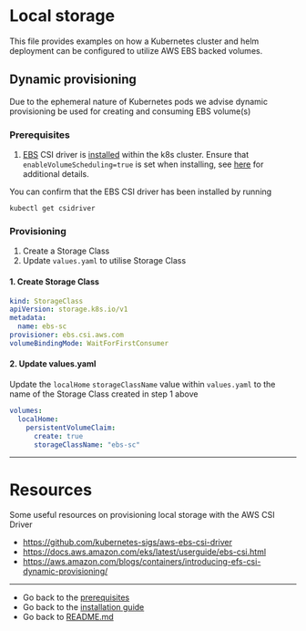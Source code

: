 # Local storage
This file provides examples on how a Kubernetes cluster and helm deployment can be configured to utilize AWS EBS backed volumes.

## Dynamic provisioning
Due to the ephemeral nature of Kubernetes pods we advise dynamic provisioning be used for creating and consuming EBS volume(s)

### Prerequisites
1. [EBS](https://github.com/kubernetes-sigs/aws-ebs-csi-driver) CSI driver is [installed](https://www.eksworkshop.com/beginner/170_statefulset/ebs_csi_driver/) within the k8s cluster. Ensure that `enableVolumeScheduling=true` is set when installing, see [here](https://github.com/kubernetes-sigs/aws-ebs-csi-driver/tree/master/examples/kubernetes/dynamic-provisioning) for additional details.

You can confirm that the EBS CSI driver has been installed by running

```shell
kubectl get csidriver
```

### Provisioning
1. Create a Storage Class
2. Update `values.yaml` to utilise Storage Class

#### 1. Create Storage Class
```yaml
kind: StorageClass
apiVersion: storage.k8s.io/v1
metadata:
  name: ebs-sc
provisioner: ebs.csi.aws.com
volumeBindingMode: WaitForFirstConsumer
```

#### 2. Update values.yaml
Update the `localHome` `storageClassName` value within `values.yaml` to the name of the Storage Class created in step 1 above

```yaml
volumes:
  localHome:
    persistentVolumeClaim:
      create: true
      storageClassName: "ebs-sc"
```
---

# Resources
Some useful resources on provisioning local storage with the AWS CSI Driver

- https://github.com/kubernetes-sigs/aws-ebs-csi-driver
- https://docs.aws.amazon.com/eks/latest/userguide/ebs-csi.html
- https://aws.amazon.com/blogs/containers/introducing-efs-csi-dynamic-provisioning/

***
* Go back to the [prerequisites](../../../PREREQUISITES.md)
* Go back to the [installation guide](../../../INSTALLATION.md)
* Go back to [README.md](../../../../README.md)

